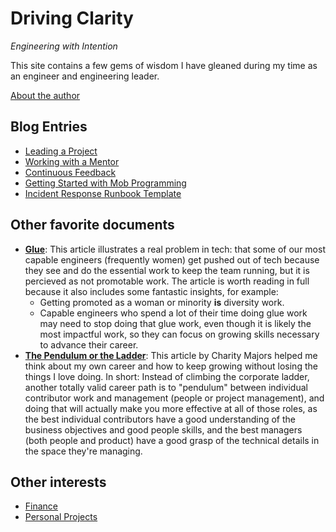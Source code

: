 # Driving Clarity
_Engineering with Intention_

This site contains a few gems of wisdom I have gleaned during my time as an engineer and engineering leader.

[About the author](/about-me.md)

## Blog Entries
* [Leading a Project](/blog/leading-a-project.md)
* [Working with a Mentor](/blog/working-with-a-mentor.md)
* [Continuous Feedback](/blog/continuous-feedback.md)
* [Getting Started with Mob Programming](/blog/getting-started-with-mob-programming.md)
* [Incident Response Runbook Template](/blog/incident-response-runbook-template.md)

## Other favorite documents
* **[Glue](https://noidea.dog/glue)**: This article illustrates a real problem in tech: that some of our most capable engineers (frequently women) get pushed out of tech because they see and do the essential work to keep the team running, but it is percieved as not promotable work. The article is worth reading in full because it also includes some fantastic insights, for example:
  * Getting promoted as a woman or minority **is** diversity work.
  * Capable engineers who spend a lot of their time doing glue work may need to stop doing that glue work, even though it is likely the most impactful work, so they can focus on growing skills necessary to advance their career.
* **[The Pendulum or the Ladder](https://charity.wtf/2019/01/04/engineering-management-the-pendulum-or-the-ladder/)**: This article by Charity Majors helped me think about my own career and how to keep growing without losing the things I love doing. In short: Instead of climbing the corporate ladder, another totally valid career path is to "pendulum" between individual contributor work and management (people or project management), and doing that will actually make you more effective at all of those roles, as the best individual contributors have a good understanding of the business objectives and good people skills, and the best managers (both people and product) have a good grasp of the technical details in the space they're managing.

## Other interests
* [Finance](/finance/index.md)
* [Personal Projects](/projects/index.md)